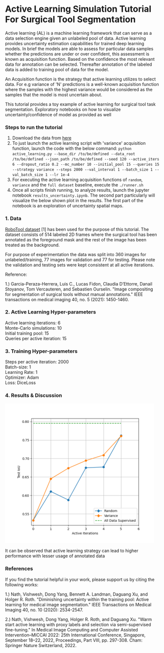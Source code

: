 # Active Learning Simulation Tutorial For Surgical Tool Segmentation

Active learning (AL) is a machine learning framework that can serve as a data selection engine given an unlabeled pool of data. Active learning provides uncertainty estimation capabilities for trained deep learning models. In brief the models are able to assess for particular data samples whether the predictions are under or over confident, this assessment is known as acquisition function. Based on the confidence the most relevant data for annotation can be selected. Thereafter annotation of the labeled data is added to training pool of data for the model.

An Acquisition function is the strategy that active learning utilizes to select data. For e.g variance of 'N' predictions is a well-known acquisition function where the samples with the highest variance would be considered as the samples that the model is most uncertain about.

This tutorial provides a toy example of active learning for surgical tool task segmentation. Exploratory notebooks on how to visualize uncertainty/confidence of model as provided as well

### Steps to run the tutorial
1. Download the data from [here](https://www.synapse.org/#!Synapse:syn22427422)
2. To just launch the active learning script with 'variance' acquisition function, launch the code with the below command: `python active_learning.py --base_dir /to/be/defined --data_root /to/be/defined --json_path /to/be/defined --seed 120 --active_iters 6 --dropout_ratio 0.2 --mc_number 10 --initial_pool 15 --queries 15 --strategy variance --steps 2000 --val_interval 1 --batch_size 1 --val_batch_size 1 --lr 1e-4`
3. For executing the active learning acquisition functions of `random`, `variance` and the `full dataset` baseline, execute the `./runner.sh`
4. Once all scripts finish running, to analyze results, launch the jupyter notebook `results_uncertainty.ipynb`. The second part particularly will visualize the below shown plot in the results. The first part of the notebook is an exploration of uncertainty spatial maps.

### 1. Data

[RoboTool dataset](https://www.synapse.org/#!Synapse:syn22427422) [1] has been used for the purpose of this tutorial. The dataset consists of 514 labeled 2D frames where the surgical tool has been annotated as the foreground mask and the rest of the image has been treated as the background.

For purpose of experimentation the data was split into 360 images for unlabeled/training, 77 images for validation and 77 for testing. Please note the validation and testing sets were kept consistent at all active iterations.

Reference:

1.) Garcia-Peraza-Herrera, Luis C., Lucas Fidon, Claudia D’Ettorre, Danail Stoyanov, Tom Vercauteren, and Sebastien Ourselin. "Image compositing for segmentation of surgical tools without manual annotations." IEEE transactions on medical imaging 40, no. 5 (2021): 1450-1460.

### 2. Active Learning Hyper-parameters

Active learning iterations: 6 \
Monte-Carlo simulations: 10 \
Initial training pool: 15 \
Queries per active iteration: 15 

### 3. Training Hyper-parameters

Steps per active iteration: 2000 \
Batch-size: 1 \
Learning Rate: 1 \
Optimizer: Adam \
Loss: DiceLoss

### 4. Results & Discussion

![al_robotool_results](../../figures/al_robotool_results.png)

It can be observed that active learning strategy can lead to higher performance with lesser usage of annotated data

### References 

If you find the tutorial helpful in your work, please support us by citing the following works:

1.) Nath, Vishwesh, Dong Yang, Bennett A. Landman, Daguang Xu, and Holger R. Roth. "Diminishing uncertainty within the training pool: Active learning for medical image segmentation." IEEE Transactions on Medical Imaging 40, no. 10 (2020): 2534-2547.

2.) Nath, Vishwesh, Dong Yang, Holger R. Roth, and Daguang Xu. "Warm start active learning with proxy labels and selection via semi-supervised fine-tuning." In Medical Image Computing and Computer Assisted Intervention–MICCAI 2022: 25th International Conference, Singapore, September 18–22, 2022, Proceedings, Part VIII, pp. 297-308. Cham: Springer Nature Switzerland, 2022.
